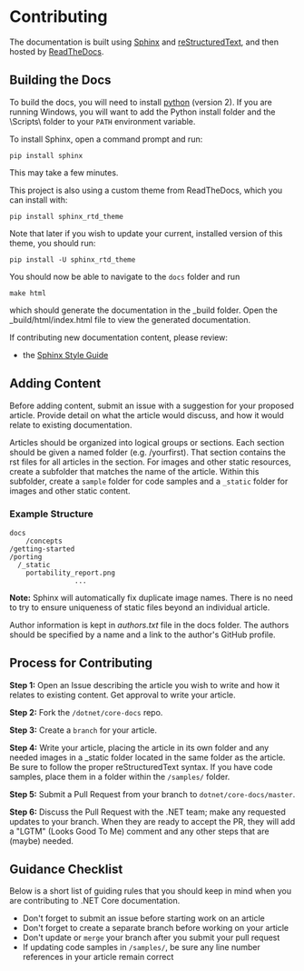 Contributing
======

The documentation is built using [Sphinx](http://sphinx-doc.org) and
[reStructuredText](http://sphinx-doc.org/rest.html), and then hosted by
[ReadTheDocs](http://dotnet.readthedocs.org).

## Building the Docs

To build the docs, you will need to install
[python](https://www.python.org/downloads/) (version 2). If you are
running Windows, you will want to add the Python install folder and the
\Scripts\ folder to your `PATH` environment variable.

To install Sphinx, open a command prompt and run:

	pip install sphinx

This may take a few minutes.

This project is also using a custom theme from ReadTheDocs, which you can
install with:

	pip install sphinx_rtd_theme

Note that later if you wish to update your current, installed version of this
theme, you should run:

	pip install -U sphinx_rtd_theme

You should now be able to navigate to the `docs` folder and run

	make html

which should generate the documentation in the _build folder. Open the
_build/html/index.html file to view the generated documentation.

If contributing new documentation content, please review:

- the [Sphinx Style Guide](http://documentation-style-guide-sphinx.readthedocs.org/en/latest/style-guide.html)

## Adding Content ##

Before adding content, submit an issue with a suggestion for your proposed
article. Provide detail on what the article would discuss, and how it would
relate to existing documentation.

Articles should be organized into logical groups or sections. Each section
should be given a named folder (e.g. /yourfirst). That section contains the
rst files for all articles in the section. For images and other static
resources, create a subfolder that matches the name of the article. Within this
subfolder, create a ``sample`` folder for code samples and a  ``_static`` folder
 for images and other static content.

### Example Structure ###

	docs
		/concepts
    /getting-started
    /porting
      /_static
        portability_report.png
					...
**Note:** Sphinx will automatically fix duplicate image names. There is no need
to try to ensure uniqueness of static files beyond an individual article.

Author information is kept in _authors.txt_ file in the docs folder. The authors
 should be specified by a name and a link to the author's GitHub profile.

## Process for Contributing ##

**Step 1:** Open an Issue describing the article you wish to write and how it
relates to existing content. Get approval to write your article.

**Step 2:** Fork the `/dotnet/core-docs` repo.

**Step 3:** Create a `branch` for your article.

**Step 4:** Write your article, placing the article in its own folder and any
needed images in a _static folder located in the same folder as the article.
Be sure to follow the proper reStructuredText syntax. If you have code samples,
place them in a folder within the `/samples/` folder.

**Step 5:** Submit a Pull Request from your branch to `dotnet/core-docs/master`.

**Step 6:** Discuss the Pull Request with the .NET team; make any requested
updates to your branch. When they are ready to accept the PR, they will add a
"LGTM" (Looks Good To Me) comment and any other steps that are (maybe) needed.

## Guidance Checklist ##

Below is a short list of guiding rules that you should keep in mind when you are
contributing to .NET Core documentation.

- Don't forget to submit an issue before starting work on an article
- Don't forget to create a separate branch before working on your article
- Don't update or `merge` your branch after you submit your pull request
- If updating code samples in `/samples/`, be sure any line number references
	in your article remain correct
